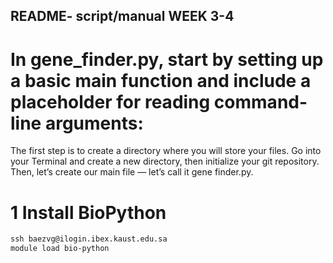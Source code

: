 ## README- script/manual WEEK 3-4    
# In gene_finder.py, start by setting up a basic main function and include a placeholder for reading command-line arguments:

The first step is to create a directory where you will store your files. Go into
your Terminal and create a new directory, then initialize your git repository.
Then, let’s create our main file — let’s call it gene finder.py.

# 1 Install BioPython

```markdown
ssh baezvg@ilogin.ibex.kaust.edu.sa  
module load bio-python  


